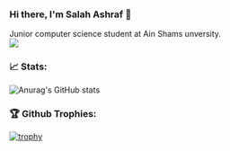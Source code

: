 ### Hi there, I'm Salah Ashraf 👋
<!-- <p>I'm software engineering student at level three .</p> -->
Junior computer science  student at Ain Shams unversity.
<br>
![](https://komarev.com/ghpvc/?username=salahashraf253&color=brightgreen)
<h3>📈 Stats: </h3>

![Anurag's GitHub stats](https://github-readme-stats.vercel.app/api?username=salahashraf253&theme=radical&show_icons=true)

<!--- <h3>Programming Languages: </h3>

//[![Top Langs](https://github-readme-stats.vercel.app/api/top-langs/?username=salahashraf253&theme=radical&langs_count=6&hide=xslt)].(https://github.com/anuraghazra/github-readme-stats)
--->
<h3>🏆 Github Trophies: </h3> 

[![trophy](https://github-profile-trophy.vercel.app/?username=salahashraf253&theme=radical)](https://github.com/ryo-ma/github-profile-trophy)

<!-- ![](https://komarev.com/ghpvc/?username=salahashraf253&color=brightgreen) -->
